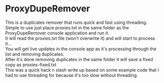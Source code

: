# ProxyDupeRemover
This is a duplicates remover that runs quick and fast using threading.<br />
Simple to use just place proxies.txt in the same folder as the ProxyDupeRemover console application and run it.<br />
It will read the proxies.txt file (won't overwrite it) and will start to process it...<br />
You will get live updates in the console app as it's processing through the list and removing duplicates.<br />
After it's done removing duplicates in the same folder it will save a fixed copy as proxies-fixed.txt<br />
This was a quick hack n slash write up based on some example code that I had to use threading for because it's too slow without threading.
